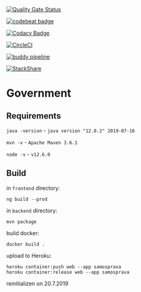 [![Quality Gate Status](https://sonarcloud.io/api/project_badges/measure?project=frido%3Agovernment&metric=alert_status)](https://sonarcloud.io/dashboard?id=frido%3Agovernment)

[![codebeat badge](https://codebeat.co/badges/796fdd58-d3cb-4e82-b8a9-7e8765e8b3d8)](https://codebeat.co/projects/github-com-frido-government-master)

[![Codacy Badge](https://api.codacy.com/project/badge/Grade/f7099cd093f6431eb759942b43f08dce)](https://www.codacy.com/app/frido/government?utm_source=github.com&amp;utm_medium=referral&amp;utm_content=frido/government&amp;utm_campaign=Badge_Grade)

[![CircleCI](https://circleci.com/gh/frido/government.svg?style=svg)](https://circleci.com/gh/frido/government)

[![buddy pipeline](https://app.buddy.works/fridrichpeter/government/pipelines/pipeline/179493/badge.svg?token=7e655371adbe49225d540916417d681bfffc656638c4af50ee9f6b6c2e1801bd "buddy pipeline")](https://app.buddy.works/fridrichpeter/government/pipelines/pipeline/179493)

[![StackShare](http://img.shields.io/badge/tech-stack-0690fa.svg?style=flat)](https://stackshare.io/samosprava/samosprava)

# Government

## Requirements

`java -version` - `java version "12.0.2" 2019-07-16`

`mvn -v` - `Apache Maven 3.6.1`

`node -v` - `v12.6.0`

## Build

in `frontend` directory:

```
ng build --prod
```

in `backend` directory:

```
mvn package
```

build docker:

```
docker build .
```

upload to Heroku:

```
heroku container:push web --app samosprava
heroku container:release web --app samosprava
```

reinitializen on 20.7.2019
